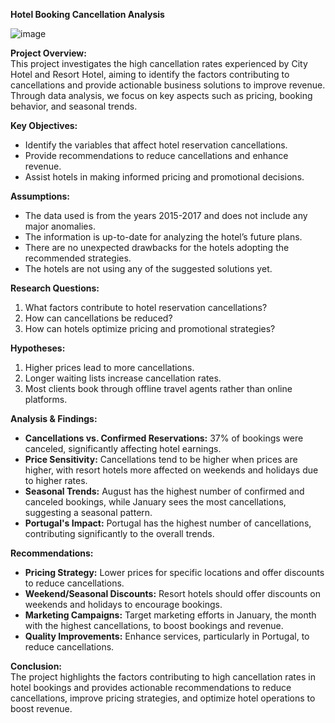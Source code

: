 **Hotel Booking Cancellation Analysis**

![image](https://github.com/user-attachments/assets/1fbb9521-b310-4053-99e8-5ba0cc0abfb6)


**Project Overview:**  
This project investigates the high cancellation rates experienced by City Hotel and Resort Hotel, aiming to identify the factors contributing to cancellations and provide actionable business solutions to improve revenue. Through data analysis, we focus on key aspects such as pricing, booking behavior, and seasonal trends.

**Key Objectives:**  
- Identify the variables that affect hotel reservation cancellations.
- Provide recommendations to reduce cancellations and enhance revenue.
- Assist hotels in making informed pricing and promotional decisions.

**Assumptions:**  
- The data used is from the years 2015-2017 and does not include any major anomalies.
- The information is up-to-date for analyzing the hotel’s future plans.
- There are no unexpected drawbacks for the hotels adopting the recommended strategies.
- The hotels are not using any of the suggested solutions yet.

**Research Questions:**  
1. What factors contribute to hotel reservation cancellations?  
2. How can cancellations be reduced?  
3. How can hotels optimize pricing and promotional strategies?

**Hypotheses:**  
1. Higher prices lead to more cancellations.  
2. Longer waiting lists increase cancellation rates.  
3. Most clients book through offline travel agents rather than online platforms.

**Analysis & Findings:**  
- **Cancellations vs. Confirmed Reservations:** 37% of bookings were canceled, significantly affecting hotel earnings.
- **Price Sensitivity:** Cancellations tend to be higher when prices are higher, with resort hotels more affected on weekends and holidays due to higher rates.
- **Seasonal Trends:** August has the highest number of confirmed and canceled bookings, while January sees the most cancellations, suggesting a seasonal pattern.
- **Portugal's Impact:** Portugal has the highest number of cancellations, contributing significantly to the overall trends.

**Recommendations:**  
- **Pricing Strategy:** Lower prices for specific locations and offer discounts to reduce cancellations.  
- **Weekend/Seasonal Discounts:** Resort hotels should offer discounts on weekends and holidays to encourage bookings.  
- **Marketing Campaigns:** Target marketing efforts in January, the month with the highest cancellations, to boost bookings and revenue.  
- **Quality Improvements:** Enhance services, particularly in Portugal, to reduce cancellations.

**Conclusion:**  
The project highlights the factors contributing to high cancellation rates in hotel bookings and provides actionable recommendations to reduce cancellations, improve pricing strategies, and optimize hotel operations to boost revenue.


